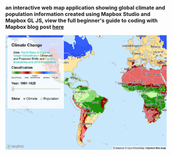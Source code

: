 ### an interactive web map application showing global climate and population information created using Mapbox Studio and Mapbox GL JS, view the full beginner's guide to coding with Mapbox blog post [here](https://danahuget.home.blog/2020/01/07/a-modern-web-mapping-application-guide/)

![](images/climate-map.PNG)
